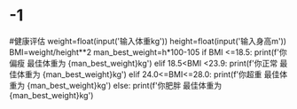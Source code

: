 # -1
#健康评估
weight=float(input('输入体重kg')) 
height=float(input('输入身高m'))
BMI=weight/height**2
man_best_weight=h*100-105
if BMI <=18.5:
    print(f'你偏瘦 最佳体重为 {man_best_weight}kg')
elif 18.5<BMI <23.9:
    print(f'你正常 最佳体重为 {man_best_weight}kg')
elif 24.0<=BMI<=28.0:
    print(f'你超重 最佳体重为 {man_best_weight}kg')
else:
    print(f'你肥胖 最佳体重为 {man_best_weight}kg')
